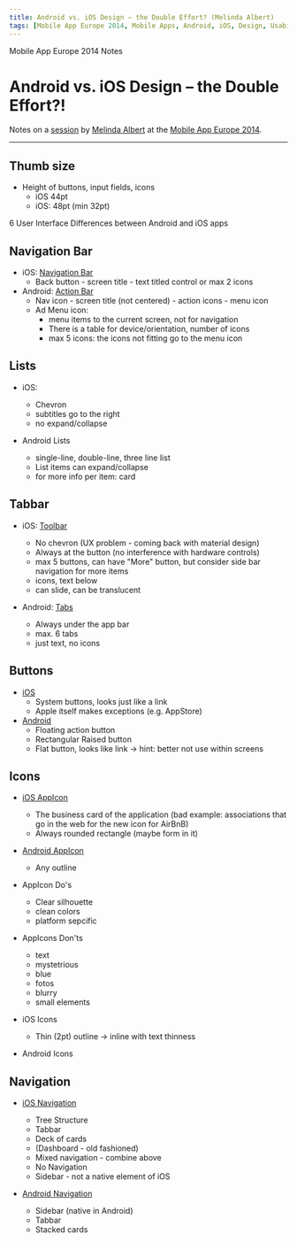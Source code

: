 ```yaml
---
title: Android vs. iOS Design – the Double Effort? (Melinda Albert)
tags: [Mobile App Europe 2014, Mobile Apps, Android, iOS, Design, Usability]
---
```


Mobile App Europe 2014 Notes

Android vs. iOS Design – the Double Effort?!
===
Notes on a [session](http://mobileappeurope.com/talks/android-vs-ios-design-double-effort/ "Android vs. iOS Design – the Double Effort?!")
by [Melinda Albert](http://www.melinda-albert.de "Melinda Albert")
at the [Mobile App Europe 2014](http://mobileappeurope.com/).

---

## Thumb size
* Height of buttons, input fields, icons
	* iOS 44pt
	* iOS: 48pt (min 32pt)

6 User Interface Differences between Android and iOS apps

## Navigation Bar
* iOS: [Navigation Bar](https://developer.apple.com/library/ios/documentation/userexperience/conceptual/mobilehig/Bars.html#//apple_ref/doc/uid/TP40006556-CH12-SW3)
	* Back button - screen title - text titled control or max 2 icons
* Android: [Action Bar](http://developer.android.com/guide/topics/ui/actionbar.html)
	* Nav icon - screen title (not centered) - action icons - menu icon
	* Ad Menu icon:
		* menu items to the current screen, not for navigation
		* There is a table for device/orientation, number of icons
		* max 5 icons: the icons not fitting go to the menu icon 

## Lists
* iOS:
	* Chevron
	* subtitles go to the right
	* no expand/collapse

* Android Lists
	* single-line, double-line, three line list
	* List items can expand/collapse
	* for more info per item: card

## Tabbar
* iOS: [Toolbar](https://developer.apple.com/library/ios/documentation/userexperience/conceptual/mobilehig/Bars.html#//apple_ref/doc/uid/TP40006556-CH12-SW4)
	* No chevron (UX problem - coming back with material design)
	* Always at the button (no interference with hardware controls)
	* max 5 buttons, can have "More" button, but consider side bar navigation for more items
	* icons, text below
	* can slide, can be translucent

* Android: [Tabs](http://developer.android.com/design/building-blocks/tabs.html)
	* Always under the app bar
	* max. 6 tabs
	* just text, no icons

## Buttons
* [iOS](https://developer.apple.com/library/iOS/documentation/userexperience/conceptual/UIKitUICatalog/UIButton.html)
	* System buttons, looks just like a link
	* Apple itself makes exceptions (e.g. AppStore)
* [Android](http://developer.android.com/guide/topics/ui/controls/button.html)
	* Floating action button
	* Rectangular Raised button
	* Flat button, looks like link -> hint: better not use within screens

## Icons
* [iOS AppIcon](https://developer.apple.com/library/iOS/documentation/userexperience/conceptual/mobilehig/AppIcons.html)
	* The business card of the application (bad example: associations that go in the web for the new icon for AirBnB)
	* Always rounded rectangle (maybe form in it)

* [Android AppIcon](http://developer.android.com/design/style/iconography.html)
	* Any outline

* AppIcon Do's
	* Clear silhouette
	* clean colors
	* platform sepcific

* AppIcons Don'ts
	* text
	* mystetrious
	* blue
	* fotos
	* blurry
	* small elements

* iOS Icons
	* Thin (2pt) outline -> inline with text thinness 
* Android Icons

## Navigation
* [iOS Navigation](https://developer.apple.com/library/ios/documentation/userexperience/conceptual/mobilehig/Navigation.html)
	* Tree Structure
	* Tabbar
	* Deck of cards
	* (Dashboard - old fashioned)
	* Mixed navigation - combine above
	* No Navigation
	* Sidebar - not a native element of iOS

* [Android Navigation](https://developer.android.com/training/design-navigation/index.html)
	* Sidebar (native in Android)
	* Tabbar
	* Stacked cards
